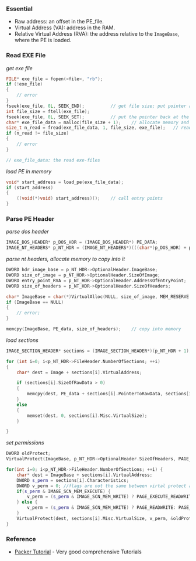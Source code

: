 ### Essential

- Raw address: an offset in the PE_file.
- Virtual Address (VA): address in the RAM.
- Relative Virtual Address (RVA): the address relative to the `ImageBase`, where the PE is loaded.


### Read EXE File

*get exe file*

```C++
FILE* exe_file = fopen(<file>, "rb");
if (!exe_file)
{
    // error
}
fseek(exe_file, 0L, SEEK_END);          // get file size; put pointer at the end
int file_size = ftell(exe_file);
fseek(exe_file, 0L, SEEK_SET);          // put the pointer back at the beginning
char* exe_file_data = malloc(file_size + 1);    // allocate memory and read the whole file
size_t n_read = fread(exe_file_data, 1, file_size, exe_file);   // read the whole file
if (n_read != file_size)
{
    // error
}

// exe_file_data: the read exe-files
```

*load PE in memory*

```C++
void* start_address = load_pe(exe_file_data);
if (start_address)
{
    ((void(*)void) start_address)();    // call entry points
}
```

### Parse PE Header

*parse dos header*

```C++
IMAGE_DOS_HEADER* p_DOS_HDR = (IMAGE_DOS_HEADER*) PE_DATA;
IMAGE_NT_HEADERS* p_NT_HDR = (IMAGE_NT_HEADERS*)(((char*)p_DOS_HDR) + p_DOS_HDR->e_lfanew);

```

*parse nt headers, allocate memory to copy into it*

```C++
DWORD hdr_image_base = p_NT_HDR->OptionalHeader.ImageBase;
DWORD size_of_image = p_NT_HDR->OptionalHeader.SizeOfImage;
DWORD entry_point_RVA = p_NT_HDR->OptionalHeader.AddressOfEntryPoint;
DWORD size_of_headers = p_NT_HDR->OptionalHeader.SizeOfHeaders;

char* ImageBase = char(*)VirtualAlloc(NULL, size_of_image, MEM_RESERVE | MEM_COMMIT, PAGE_READWRITE);
if (ImageBase == NULL)
{
    // error;
}

memcpy(ImageBase, PE_data, size_of_headers);    // copy into memory
```

*load sections*

```C++
IMAGE_SECTION_HEADER* sections = (IMAGE_SECTION_HEADER*)(p_NT_HDR + 1); // casting

for (int i=0; i<p_NT_HDR->FileHeader.NumberOfSections; ++i)
{
    char* dest = Image + sections[i].VirtualAddress;

    if (sections[i].SizeOfRawData > 0)
    {
        memcpy(dest, PE_data + sections[i].PointerToRawData, sections[i].SizeOfRawData);
    }
    else
    {
        memset(dest, 0, sections[i].Misc.VirtualSize);
    }

}

```

*set permissions*

```C++
DWORD oldProtect;
VirtualProtect(ImageBase, p_NT_HDR->OptionalHeader.SizeOfHeaders, PAGE_READONLY, &oldProtect); 

for(int i=0; i<p_NT_HDR->FileHeader.NumberOfSections; ++i) {
    char* dest = ImageBase + sections[i].VirtualAddress;
    DWORD s_perm = sections[i].Characteristics;
    DWORD v_perm = 0; //flags are not the same between virtal protect and the section header
    if(s_perm & IMAGE_SCN_MEM_EXECUTE) {
        v_perm = (s_perm & IMAGE_SCN_MEM_WRITE) ? PAGE_EXECUTE_READWRITE: PAGE_EXECUTE_READ;
    } else {
        v_perm = (s_perm & IMAGE_SCN_MEM_WRITE) ? PAGE_READWRITE: PAGE_READONLY;
    }
    VirtualProtect(dest, sections[i].Misc.VirtualSize, v_perm, &oldProtect);
}
```





### Reference

- [Packer Tutorial](https://bidouillesecurity.com/tutorial-writing-a-pe-packer-intro/) - Very good comprehensive Tutorials